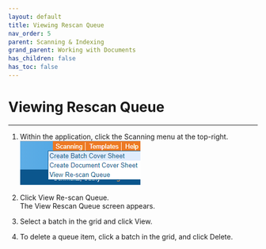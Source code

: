 ```yaml
---
layout: default
title: Viewing Rescan Queue
nav_order: 5
parent: Scanning & Indexing
grand_parent: Working with Documents
has_children: false
has_toc: false
---
```

# Viewing Rescan Queue
---
1. Within the application, click the Scanning menu at the top-right.  
    ![Scanning Menu](/assets/images/q-action-scanning-menu.PNG "Scanning Menu")

2. Click View Re-scan Queue.  
    The View Rescan Queue screen appears.

3. Select a batch in the grid and click View.

4. To delete a queue item, click a batch in the grid, and click Delete.